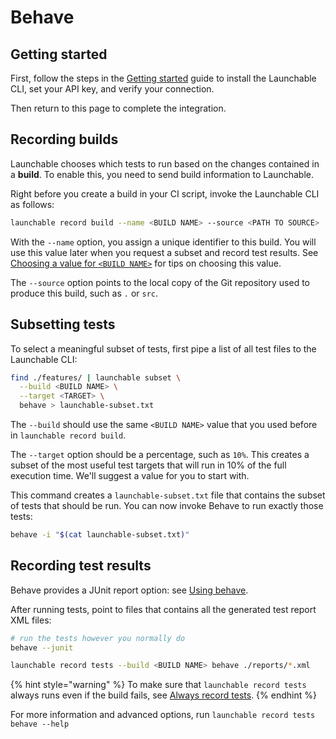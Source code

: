 # Behave

## Getting started

First, follow the steps in the [Getting started](../getting-started.md) guide to install the Launchable CLI, set your API key, and verify your connection.

Then return to this page to complete the integration.

## Recording builds

Launchable chooses which tests to run based on the changes contained in a **build**. To enable this, you need to send build information to Launchable.

Right before you create a build in your CI script, invoke the Launchable CLI as follows:

```bash
launchable record build --name <BUILD NAME> --source <PATH TO SOURCE>
```

With the `--name` option, you assign a unique identifier to this build. You will use this value later when you request a subset and record test results. See [Choosing a value for `<BUILD NAME>`](../resources/build-names.md) for tips on choosing this value.

The `--source` option points to the local copy of the Git repository used to produce this build, such as `.` or `src`.

## Subsetting tests

To select a meaningful subset of tests, first pipe a list of all test files to the Launchable CLI:

```bash
find ./features/ | launchable subset \
  --build <BUILD NAME> \
  --target <TARGET> \
  behave > launchable-subset.txt
```

The `--build` should use the same `<BUILD NAME>` value that you used before in `launchable record build`.

The `--target` option should be a percentage, such as `10%`. This creates a subset of the most useful test targets that will run in 10% of the full execution time. We'll suggest a value for you to start with.

This command creates a `launchable-subset.txt` file that contains the subset of tests that should be run. You can now invoke Behave to run exactly those tests:

```bash
behave -i "$(cat launchable-subset.txt)"
```

## Recording test results
Behave provides a JUnit report option: see [Using behave](https://behave.readthedocs.io/en/stable/behave.html?highlight=junit#cmdoption-junit).

After running tests, point to files that contains all the generated test report XML files:

```bash
# run the tests however you normally do
behave --junit

launchable record tests --build <BUILD NAME> behave ./reports/*.xml
```

{% hint style="warning" %}
To make sure that `launchable record tests` always runs even if the build fails, see [Always record tests](recording-test-results.md#always-record-tests).
{% endhint %}

For more information and advanced options, run `launchable record tests behave --help`